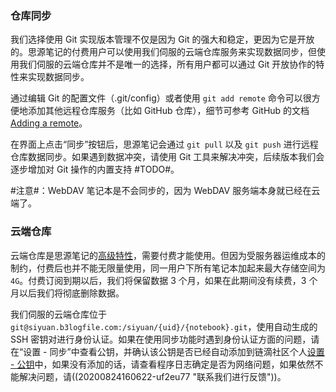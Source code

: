 ### 仓库同步

我们选择使用 Git 实现版本管理不仅是因为 Git 的强大和稳定，更因为它是开放的。思源笔记的付费用户可以使用我们伺服的云端仓库服务来实现数据同步，但使用我们伺服的云端仓库并不是唯一的选择，所有用户都可以通过 Git 开放协作的特性来实现数据同步。

通过编辑 Git 的配置文件（.git/config）或者使用 `git add remote` 命令可以很方便地添加其他远程仓库服务（比如 GitHub 仓库），细节可参考 GitHub 的文档 [Adding a remote](https://docs.github.com/en/free-pro-team@latest/github/using-git/adding-a-remote)。

在界面上点击“同步”按钮后，思源笔记会通过 `git pull` 以及 `git push` 进行远程仓库数据同步。如果遇到数据冲突，请使用 Git 工具来解决冲突，后续版本我们会逐步增加对 Git 操作的内置支持 #TODO#。

#注意#：WebDAV 笔记本是不会同步的，因为 WebDAV 服务端本身就已经在云端了。

### 云端仓库

云端仓库是思源笔记的[高级特性](https://github.com/siyuan-note/siyuan/projects/1)，需要付费才能使用。但因为受服务器运维成本的制约，付费后也并不能无限量使用，同一用户下所有笔记本加起来最大存储空间为 `4G`。付费订阅到期以后，我们将保留数据 3 个月，如果在此期间没有续费，3 个月以后我们将彻底删除数据。

我们伺服的云端仓库位于 `git@siyuan.b3logfile.com:/siyuan/{uid}/{notebook}.git`，使用自动生成的 SSH 密钥对进行身份认证。如果在使用同步功能时遇到身份认证方面的问题，请在“设置 - 同步”中查看公钥，并确认该公钥是否已经自动添加到链滴社区个人[设置 - 公钥](https://ld246.com/settings/key)中，如果没有添加的话，请查看程序日志确定是否为网络问题，如果依然不能解决问题，请((20200824160622-uf2eu77 "联系我们进行反馈"))。
